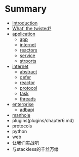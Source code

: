 # Summary

* [Introduction](README.md)
* [What' the twisted?](chapter1.md)
* [application](application/chapter2.md)
   * [app](application/chapter2-1.md)
   * [internet](application/chapter2-2.md)
   * [reactors](application/chapter2-3.md)
   * [service](application/chapter2-4.md)
   * [strports](application/chapter2-5.md)
* [internet](internet/chapter3.md)
   * [abstract](internet/chapter3-1.md)
   * [defer](internet/chapter3-2.md)
   * [reactor](internet/chapter3-3.md)
   * [protocol](internet/chapter3-4.md)
   * [task](internet/chapter3-5.md)
   * [threads](internet/chapter3-6.md)
* [enterprise](enterprise/chapter4.md)
   * [adbapi](enterprise/chapter4.md)
* [manhole](manhole/chapter5.md)
* plugins(plugins/chapter6.md)
* protocols
* python
* web
* 让我们实战吧
* 与stackless的千丝万缕

